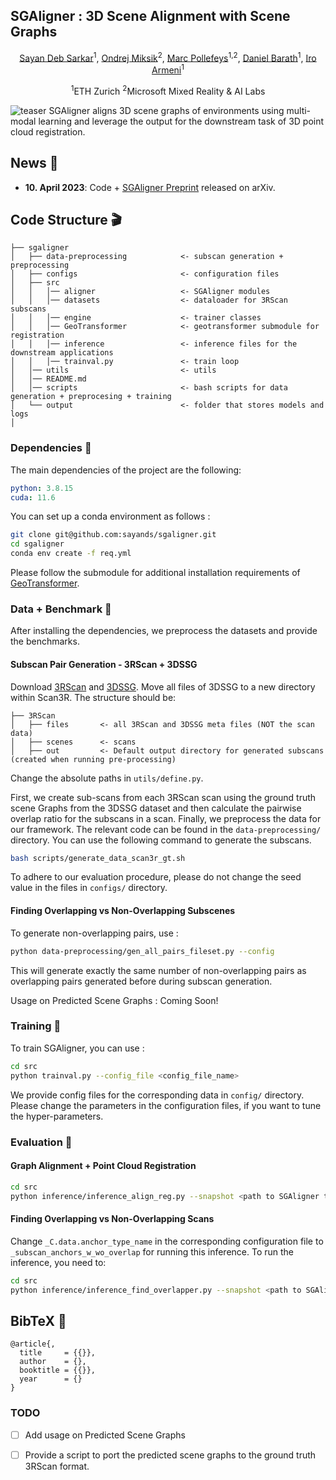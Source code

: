 ## SGAligner : 3D Scene Alignment with Scene Graphs
<div align='center'>

<a href="https://sayands.github.io/">Sayan Deb Sarkar</a><sup>1</sup>, <a href="https://miksik.co.uk/">Ondrej Miksik</a><sup>2</sup>, <a href="https://people.inf.ethz.ch/marc.pollefeys/">Marc Pollefeys</a><sup>1,2</sup>, <a href="https://www.linkedin.com/in/d%C3%A1niel-bar%C3%A1th-3a489092/">Daniel Barath</a><sup>1</sup>, <a href="https://ir0.github.io/">Iro Armeni</a><sup>1</sup>

<sup>1</sup>ETH Zurich <sup>2</sup>Microsoft Mixed Reality & AI Labs

</div>

![teaser](https://sayands.github.io/sgaligner/static/images/teaser.png)
SGAligner aligns 3D scene graphs of environments using multi-modal learning and leverage the output for the downstream task of 3D point cloud registration.

## News :newspaper:

* **10. April 2023**: Code + [SGAligner Preprint]() released on arXiv.

## Code Structure :clapper:

```
├── sgaligner
│   ├── data-preprocessing            <- subscan generation + preprocessing
│   ├── configs                       <- configuration files
│   ├── src
│   │   │── aligner                   <- SGAligner modules
│   │   │── datasets                  <- dataloader for 3RScan subscans
│   │   │── engine                    <- trainer classes
│   │   │── GeoTransformer            <- geotransformer submodule for registration
│   │   │── inference                 <- inference files for the downstream applications
│   │   │── trainval.py               <- train loop
│   │── utils                         <- utils
│   │── README.md                    
│   │── scripts                       <- bash scripts for data generation + preprocesing + training
│   └── output                        <- folder that stores models and logs
│
```

### Dependencies :memo:

The main dependencies of the project are the following:
```yaml
python: 3.8.15
cuda: 11.6
```
You can set up a conda environment as follows :
```bash
git clone git@github.com:sayands/sgaligner.git
cd sgaligner
conda env create -f req.yml
```

Please follow the submodule for additional installation requirements of [GeoTransformer](https://github.com/sayands/GeoTransformer).

### Data + Benchmark :hammer:
After installing the dependencies, we preprocess the datasets and provide the benchmarks. 

#### Subscan Pair Generation - 3RScan + 3DSSG
Download [3RScan](https://github.com/WaldJohannaU/3RScan) and [3DSSG](https://3dssg.github.io/). Move all files of 3DSSG to a new directory within Scan3R. The structure should be:

```
├── 3RScan
│   ├── files       <- all 3RScan and 3DSSG meta files (NOT the scan data)  
│   ├── scenes      <- scans
│   ├── out         <- Default output directory for generated subscans (created when running pre-processing)
```

Change the absolute paths in ``utils/define.py``.

First, we create sub-scans from each 3RScan scan using the ground truth scene Graphs from the 3DSSG dataset and then calculate the pairwise overlap ratio for the subscans in a scan. Finally, we preprocess the data for our framework. The relevant code can be found in the ``data-preprocessing/`` directory. You can use the following command to generate the subscans.

```bash
bash scripts/generate_data_scan3r_gt.sh
```
To adhere to our evaluation procedure, please do not change the seed value in the files in ``configs/`` directory. 

#### Finding Overlapping vs Non-Overlapping Subscenes
To generate non-overlapping pairs, use : 

```bash
python data-preprocessing/gen_all_pairs_fileset.py --config 
```
This will generate exactly the same number of non-overlapping pairs as overlapping pairs generated before during subscan generation.


Usage on Predicted Scene Graphs : Coming Soon! 

### Training :bullettrain_side:
To train SGAligner, you can use :

```bash
cd src
python trainval.py --config_file <config_file_name>
```
We provide config files for the corresponding data in ``config/`` directory. Please change the parameters in the configuration files, if you want to tune the hyper-parameters.

### Evaluation :vertical_traffic_light:
#### Graph Alignment + Point Cloud Registration

```bash
cd src
python inference/inference_align_reg.py --snapshot <path to SGAligner trained model> --reg_snapshot <path to GeoTransformer model trained on 3DMatch>
```

#### Finding Overlapping vs Non-Overlapping Scans
Change ``_C.data.anchor_type_name`` in the corresponding configuration file to ``_subscan_anchors_w_wo_overlap`` for running this inference. To run the inference, you need to:

```bash
cd src
python inference/inference_find_overlapper.py --snapshot <path to SGAligner trained model> --reg_snapshot <path to GeoTransformer model trained on 3DMatch>
```

## BibTeX :pray:
```
@article{,
  title     = {{}},
  author    = {},
  booktitle = {{}},
  year      = {}
}
```

### TODO
- [ ] Add usage on Predicted Scene Graphs
- [ ] Provide a script to port the predicted scene graphs to the ground truth 3RScan format.


[//]: <> (We also show results on sub-scans generated using predicted scene graphs, please refer to the 3DSSG repository for the graph prediction process.)

